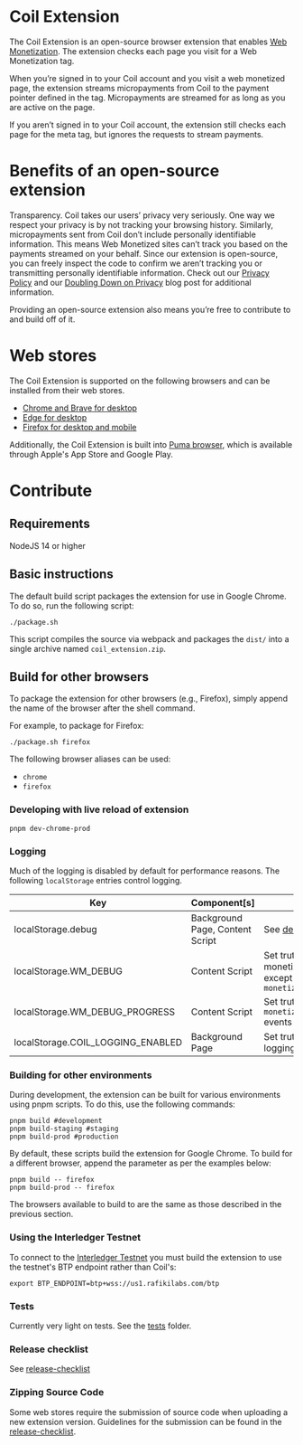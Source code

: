 # Coil Extension

The Coil Extension is an open-source browser extension that enables [Web Monetization](https://webmonetization.org/). The extension checks each page you visit for a Web Monetization <meta> tag.

When you’re signed in to your Coil account and you visit a web monetized page, the extension streams micropayments from Coil to the payment pointer defined in the tag. Micropayments are streamed for as long as you are active on the page.

If you aren’t signed in to your Coil account, the extension still checks each page for the meta tag, but ignores the requests to stream payments.

# Benefits of an open-source extension

Transparency. Coil takes our users’ privacy very seriously. One way we respect your privacy is by not tracking your browsing history. Similarly, micropayments sent from Coil don’t include personally identifiable information. This means Web Monetized sites can’t track you based on the payments streamed on your behalf. Since our extension is open-source, you can freely inspect the code to confirm we aren’t tracking you or transmitting personally identifiable information. Check out our [Privacy Policy](https://coil.com/privacy) and our [Doubling Down on Privacy](https://coil.com/p/sharafian/Doubling-Down-on-Privacy/cD_ZiwT2J) blog post for additional information.

Providing an open-source extension also means you’re free to contribute to and build off of it.

# Web stores

The Coil Extension is supported on the following browsers and can be installed from their web stores.

- [Chrome and Brave for desktop](https://chrome.google.com/webstore/detail/coil/locbifcbeldmnphbgkdigjmkbfkhbnca)
- [Edge for desktop](https://microsoftedge.microsoft.com/addons/detail/coil/ljionajlbinlfkdnpkloejeoogfgkojm?hl=)
- [Firefox for desktop and mobile](https://addons.mozilla.org/en-US/firefox/addon/coil/?src=search)

Additionally, the Coil Extension is built into [Puma browser](https://www.pumabrowser.com/), which is available through Apple's App Store and Google Play.

# Contribute

## Requirements

NodeJS 14 or higher

## Basic instructions

The default build script packages the extension for use in Google Chrome.
To do so, run the following script:

```
./package.sh
```

This script compiles the source via webpack and packages the `dist/` into a single archive named `coil_extension.zip`.

## Build for other browsers

To package the extension for other browsers (e.g., Firefox), simply append the name of the browser after the shell command.

For example, to package for Firefox:

```
./package.sh firefox
```

The following browser aliases can be used:

- `chrome`
- `firefox`

### Developing with live reload of extension

```
pnpm dev-chrome-prod
```

### Logging

Much of the logging is disabled by default for performance reasons.
The following `localStorage` entries control logging.

| Key                               | Component\[s]                   | Notes                                                                    |
| --------------------------------- | ------------------------------- | ------------------------------------------------------------------------ |
| localStorage.debug                | Background Page, Content Script | See [debug](https://github.com/visionmedia/debug#browser-support)        |
| localStorage.WM_DEBUG             | Content Script                  | Set truthy to logs all monetization events except `monetizationprogress` |
| localStorage.WM_DEBUG_PROGRESS    | Content Script                  | Set truthy to log `monetizationprogress` events                          |
| localStorage.COIL_LOGGING_ENABLED | Background Page                 | Set truthy to enable logging                                             |

### Building for other environments

During development, the extension can be built for various environments using pnpm scripts. To do this, use the following commands:

```
pnpm build #development
pnpm build-staging #staging
pnpm build-prod #production
```

By default, these scripts build the extension for Google Chrome. To build for a different browser, append the parameter as per the examples below:

```
pnpm build -- firefox
pnpm build-prod -- firefox
```

The browsers available to build to are the same as those described in the previous section.

### Using the Interledger Testnet

To connect to the [Interledger Testnet](https://interledger.org/setup-wallets.html) you must build the extension to use the testnet's BTP endpoint rather than Coil's:

```shell script
export BTP_ENDPOINT=btp+wss://us1.rafikilabs.com/btp
```

### Tests

Currently very light on tests. See the [tests](test) folder.

### Release checklist

See [release-checklist](./docs/release-checklist.md)

### Zipping Source Code

Some web stores require the submission of source code when uploading a new extension version.
Guidelines for the submission can be found in the [release-checklist](./docs/release-checklist.md#zipping-extension-source-files).

